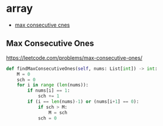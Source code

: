 # array

+ [max consecutive cnes](max-consecutive-ones)

## Max Consecutive Ones


https://leetcode.com/problems/max-consecutive-ones/

```python
def findMaxConsecutiveOnes(self, nums: List[int]) -> int:
    M = 0
    sch = 0
    for i in range (len(nums)):
        if nums[i] == 1:
            sch += 1
        if (i == len(nums)-1) or (nums[i+1] == 0):
            if sch > M:
                M = sch
            sch = 0  
```